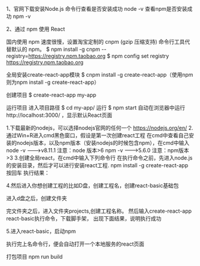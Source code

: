1、官网下载安装Node.js
命令行查看是否安装成功
node -v
查看npm是否安装成功
npm -v

2、通过 npm 使用 React

国内使用 npm 速度很慢，设置淘宝定制的 cnpm (gzip 压缩支持) 命令行工具代替默认的 npm。
$ npm install -g cnpm --registry=https://registry.npm.taobao.org
$ npm config set registry https://registry.npm.taobao.org

全局安装create-react-app模块
$ cnpm install -g create-react-app（使用npm则为npm install -g create-react-app）

创建项目
$ create-react-app my-app

运行项目
进入项目路径
$ cd my-app/
运行
$ npm start
自动在浏览器中运行http://localhost:3000/ ，显示默认React页面




1.下载最新的nodejs，可以选择nodejs官网的任何一个
  https://nodejs.org/en/
2.通过Win+R进入cmd黑色窗口，假设是第一次创建react工程
   在cmd中查看自己安装的nodejs版本，以及npm版本（安装nodejs的时候包含npm），在cmd中输入
 node -v    --->v8.11.1   注意：node 版本>6
 npm  -v    --->5.6.0       注意：npm版本>3
3.创建全局react，在cmd中输入下列命令行 
   在执行命令之前，先进入node.js的安装目录，然后才可以进行安装react工程.
   npm install -g create-react-app 按回车
  执行结果：
   
4.然后进入你想创建工程的比如D盘，创建工程名，创建react-basic基础包

进入d盘之后，创建文件夹

完文件夹之后，进入文件夹projects,创建工程名称。
然后输入create-react-app react-basic执行命令，下载脚手架，
出现下面结果，说明执行成功

5.进入react-basic，启动npm

执行完上名命令行，便会自动打开一个本地服务的react页面

打包项目
npm run build 